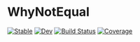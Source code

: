 # WhyNotEqual

[![Stable](https://img.shields.io/badge/docs-stable-blue.svg)](https://jw3126.github.io/WhyNotEqual.jl/stable/)
[![Dev](https://img.shields.io/badge/docs-dev-blue.svg)](https://jw3126.github.io/WhyNotEqual.jl/dev/)
[![Build Status](https://github.com/jw3126/WhyNotEqual.jl/actions/workflows/CI.yml/badge.svg?branch=main)](https://github.com/jw3126/WhyNotEqual.jl/actions/workflows/CI.yml?query=branch%3Amain)
[![Coverage](https://codecov.io/gh/jw3126/WhyNotEqual.jl/branch/main/graph/badge.svg)](https://codecov.io/gh/jw3126/WhyNotEqual.jl)
